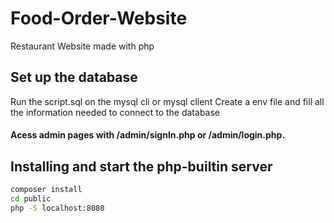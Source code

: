 # Food-Order-Website
Restaurant Website made with php 

## Set up the database
Run the script.sql on the mysql cli or mysql client
Create a env file and fill all the information needed to connect to the database

#### Acess admin pages with /admin/signIn.php or /admin/login.php.

## Installing and start the php-builtin server
```sh
composer install
cd public
php -S localhost:8080
```
